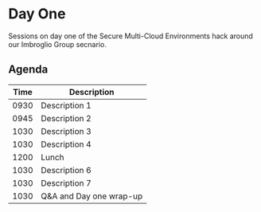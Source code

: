 # Day One
Sessions on day one of the Secure Multi-Cloud Environments hack around our Imbroglio Group secnario.

## Agenda
| Time | Description
| --- | ---
| 0930 | Description 1
| 0945 | Description 2
| 1030 | Description 3
| 1030 | Description 4
| 1200 | Lunch
| 1030 | Description 6
| 1030 | Description 7
| 1030 | Q&A and Day one wrap-up
